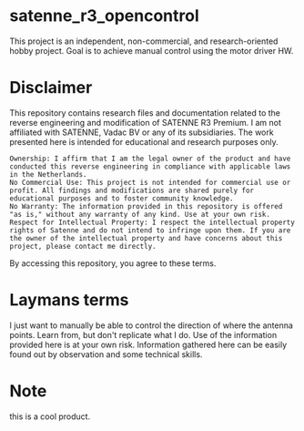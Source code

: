 # satenne_r3_opencontrol
This project is an independent, non-commercial, and research-oriented hobby project. Goal is to achieve manual control using the motor driver HW.

# Disclaimer

This repository contains research files and documentation related to the reverse engineering and modification of SATENNE R3 Premium. I am not affiliated with SATENNE, Vadac BV or any of its subsidiaries. The work presented here is intended for educational and research purposes only.

    Ownership: I affirm that I am the legal owner of the product and have conducted this reverse engineering in compliance with applicable laws in the Netherlands.
    No Commercial Use: This project is not intended for commercial use or profit. All findings and modifications are shared purely for educational purposes and to foster community knowledge.
    No Warranty: The information provided in this repository is offered "as is," without any warranty of any kind. Use at your own risk.
    Respect for Intellectual Property: I respect the intellectual property rights of Satenne and do not intend to infringe upon them. If you are the owner of the intellectual property and have concerns about this project, please contact me directly.

By accessing this repository, you agree to these terms.

# Laymans terms

I just want to manually be able to control the direction of where the antenna points. Learn from, but don't replicate what I do. Use of the information provided here is at your own risk. Information gathered here can be easily found out by observation and some technical skills.

# Note

this is a cool product.